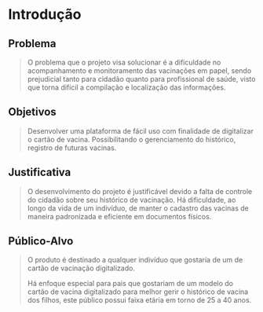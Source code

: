 # Introdução

## Problema
> O problema que o projeto visa solucionar é a dificuldade no acompanhamento e monitoramento das vacinações em papel, sendo prejudicial tanto para cidadão quanto para profissional de saúde, visto que torna difícil a compilação e localização das informações.

## Objetivos

> Desenvolver uma plataforma de fácil uso com finalidade de digitalizar o cartão de vacina. Possibilitando o gerenciamento do histórico, registro de futuras vacinas.

## Justificativa

> O desenvolvimento do projeto é justificável devido a falta de controle do cidadão sobre seu histórico de vacinação. Há dificuldade, ao longo da vida de um indivíduo, de manter o cadastro das vacinas de maneira padronizada e eficiente em documentos físicos. 

## Público-Alvo

> O produto é destinado a qualquer indivíduo que gostaría de um de cartão de vacinação digitalizado. 
> 
> Há enfoque especial para pais que gostariam de um modelo do cartão de vacina digitalizado para melhor gerir o histórico de vacina dos filhos, este público possui faixa etária em torno de 25 a 40 anos. 

